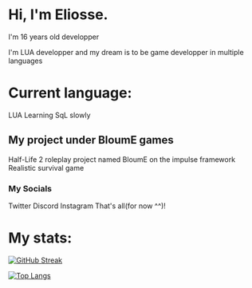 # Hi, I'm Eliosse.
I'm 16 years old developper

I'm LUA developper and my dream is to be game developper in multiple languages

# Current language:
LUA
Learning SqL slowly
## My project under BloumE games
Half-Life 2 roleplay project named BloumE on the impulse framework
Realistic survival game

### My Socials
Twitter
Discord
Instagram
That's all(for now ^^)!

# My stats:

[![GitHub Streak](http://github-readme-streak-stats.herokuapp.com?user=EliosseX&theme=dark&background=000000)](https://git.io/streak-stats)

[![Top Langs](https://github-readme-stats.vercel.app/api/top-langs/?username=your-github-username&layout=compact&theme=vision-friendly-dark)](https://github.com/anuraghazra/github-readme-stats)
